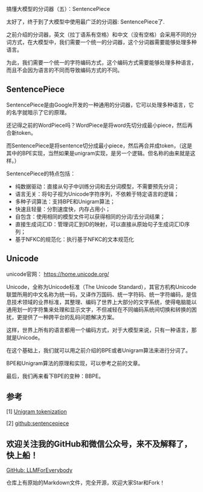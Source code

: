 搞懂大模型的分词器（五）：SentencePiece

太好了，终于到了大模型中使用最广泛的分词器: SentencePiece了.

之前介绍的分词器，英文（拉丁语系有空格）和中文（没有空格）会采用不同的分词方式，在大模型中，我们需要一个统一的分词器，这个分词器需要能够处理多种语言。

为此，我们需要一个统一的字符编码方式，这个编码方式需要能够处理多种语言，而且不会因为语言的不同而导致编码方式的不同。

## SentencePiece

SentencePiece是由Google开发的一种通用的分词器，它可以处理多种语言，它的名字就暗示了它的原理。

还记得之前的WordPiece吗？WordPiece是将word先切分成最小piece，然后再合新token。

而SentencePiece是将sentence切分成最小piece，然后再合并成token，（这是其中的BPE实现，当然如果是unigram实现，是另一个逻辑。但名称的由来就是这样。）

SentencePiece的特点包括：

- 纯数据驱动：直接从句子中训练分词和去分词模型，不需要预先分词；
- 语言无关：将句子视为Unicode字符序列，不依赖于特定语言的逻辑；
- 多种子词算法：支持BPE和Unigram算法；
- 快速且轻量：分割速度快，内存占用小；
- 自包含：使用相同的模型文件可以获得相同的分词/去分词结果；
- 直接生成词汇ID：管理词汇到ID的映射，可以直接从原始句子生成词汇ID序列；
- 基于NFKC的规范化：执行基于NFKC的文本规范化

## Unicode

unicode官网： https://home.unicode.org/

Unicode，全称为Unicode标准（The Unicode Standard），其官方机构Unicode联盟所用的中文名称为统一码，又译作万国码、统一字符码、统一字符编码，是信息技术领域的业界标准，其整理、编码了世界上大部分的文字系统，使得电脑能以通用划一的字符集来处理和显示文字，不但减轻在不同编码系统间切换和转换的困扰，更提供了一种跨平台的乱码问题解决方案。

这样，世界上所有的语言都用一个编码方式，对于大模型来说，只有一种语言，那就是Unicode。

在这个基础上，我们就可以用之前介绍的BPE或者Unigram算法来进行分词了。

BPE和Unigram算法的原理和实现，可以参考之前的文章。

最后，我们再来看下BPE的变种：BBPE。

## 参考

[1] [Unigram tokenization](https://huggingface.co/learn/nlp-course/en/chapter6/7?fw=pt)

[2] [github:sentencepiece](https://github.com/google/sentencepiece)

## 欢迎关注我的GitHub和微信公众号，来不及解释了，快上船！

[GitHub: LLMForEverybody](https://github.com/luhengshiwo/LLMForEverybody)

仓库上有原始的Markdown文件，完全开源，欢迎大家Star和Fork！